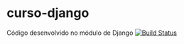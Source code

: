 # curso-django
Código desenvolvido no módulo de Django
[![Build Status](https://app.travis-ci.com/DavidSilveira80/curso-django.svg?branch=main)](https://app.travis-ci.com/DavidSilveira80/curso-django)